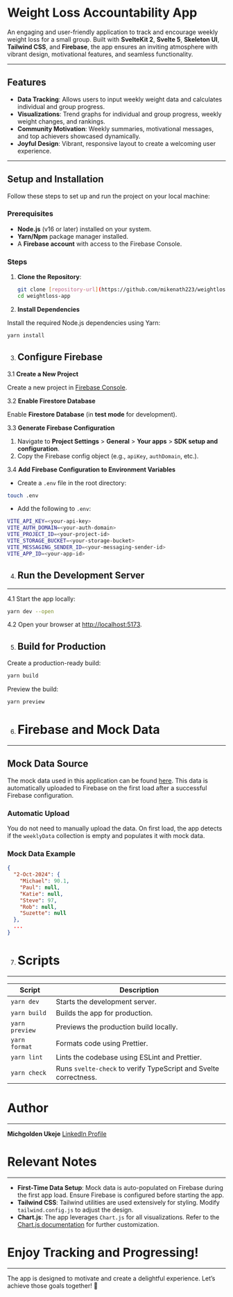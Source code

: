 # **Weight Loss Accountability App**

An engaging and user-friendly application to track and encourage weekly weight loss for a small group. Built with **SvelteKit 2**, **Svelte 5**, **Skeleton UI**, **Tailwind CSS**, and **Firebase**, the app ensures an inviting atmosphere with vibrant design, motivational features, and seamless functionality.

---

## **Features**
- **Data Tracking**: Allows users to input weekly weight data and calculates individual and group progress.
- **Visualizations**: Trend graphs for individual and group progress, weekly weight changes, and rankings.
- **Community Motivation**: Weekly summaries, motivational messages, and top achievers showcased dynamically.
- **Joyful Design**: Vibrant, responsive layout to create a welcoming user experience.

---

## **Setup and Installation**

Follow these steps to set up and run the project on your local machine:

### **Prerequisites**
- **Node.js** (v16 or later) installed on your system.
- **Yarn/Npm** package manager installed.
- A **Firebase account** with access to the Firebase Console.

### **Steps**

1. **Clone the Repository**:
   ```bash
   git clone [repository-url](https://github.com/mikenath223/weightloss-app)
   cd weightloss-app

2. **Install Dependencies**

Install the required Node.js dependencies using Yarn:

```bash
yarn install
```

3. ## Configure Firebase

3.1 **Create a New Project**

Create a new project in [Firebase Console](https://console.firebase.google.com/).

3.2 **Enable Firestore Database**

Enable **Firestore Database** (in **test mode** for development).

3.3 **Generate Firebase Configuration**

1. Navigate to **Project Settings** > **General** > **Your apps** > **SDK setup and configuration**.
2. Copy the Firebase config object (e.g., `apiKey`, `authDomain`, etc.).

3.4 **Add Firebase Configuration to Environment Variables**

- Create a `.env` file in the root directory:

```bash
touch .env
```

- Add the following to `.env`:

```bash
VITE_API_KEY=<your-api-key>
VITE_AUTH_DOMAIN=<your-auth-domain>
VITE_PROJECT_ID=<your-project-id>
VITE_STORAGE_BUCKET=<your-storage-bucket>
VITE_MESSAGING_SENDER_ID=<your-messaging-sender-id>
VITE_APP_ID=<your-app-id>
```

4. ## Run the Development Server
-----------------------------

4.1 Start the app locally:

```bash
yarn dev --open
```

4.2 Open your browser at [http://localhost:5173](http://localhost:5173).

5. ## Build for Production

Create a production-ready build:

```bash
yarn build
```

Preview the build:

```bash
yarn preview
```

6. # Firebase and Mock Data
-------------------------

## Mock Data Source

The mock data used in this application can be found [here](https://example.com/mock-data). This data is automatically uploaded to Firebase on the first load after a successful Firebase configuration.

### Automatic Upload

You do not need to manually upload the data. On first load, the app detects if the `weeklyData` collection is empty and populates it with mock data.

### Mock Data Example

```json
{
  "2-Oct-2024": {
    "Michael": 90.1,
    "Paul": null,
    "Katie": null,
    "Steve": 97,
    "Rob": null,
    "Suzette": null
  },
  ...
}
```

7. # Scripts
-------------------------


| **Script**                | **Description**                                                      |
|----------------------------|----------------------------------------------------------------------|
| `yarn dev`                | Starts the development server.                                      |
| `yarn build`              | Builds the app for production.                                      |
| `yarn preview`            | Previews the production build locally.                              |
| `yarn format`             | Formats code using Prettier.                                        |
| `yarn lint`               | Lints the codebase using ESLint and Prettier.                       |
| `yarn check`              | Runs `svelte-check` to verify TypeScript and Svelte correctness.    |

# Author
-------------------------


**Michgolden Ukeje**  [LinkedIn Profile](https://www.linkedin.com/in/michgoldenukeje/)  

# Relevant Notes
-------------------------

* **First-Time Data Setup**: Mock data is auto-populated on Firebase during the first app load. Ensure Firebase is configured before starting the app.
* **Tailwind CSS**: Tailwind utilities are used extensively for styling. Modify `tailwind.config.js` to adjust the design.
* **Chart.js**: The app leverages `Chart.js` for all visualizations. Refer to the [Chart.js documentation](https://www.chartjs.org/docs/latest/) for further customization.

# Enjoy Tracking and Progressing!
-------------------------

The app is designed to motivate and create a delightful experience. Let’s achieve those goals together! 🎉

